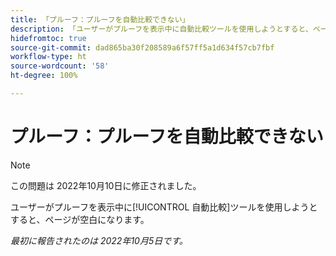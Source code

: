 ```yaml
---
title: 「プルーフ：プルーフを自動比較できない」
description: 「ユーザーがプルーフを表示中に自動比較ツールを使用しようとすると、ページが空白になります。」
hidefromtoc: true
source-git-commit: dad865ba30f208589a6f57ff5a1d634f57cb7fbf
workflow-type: ht
source-wordcount: '58'
ht-degree: 100%

---
```



# プルーフ：プルーフを自動比較できない

<!--This issue is on both the WF and WFP TOCs-->

>[!NOTE]
>
>この問題は 2022年10月10日に修正されました。

ユーザーがプルーフを表示中に[!UICONTROL 自動比較]ツールを使用しようとすると、ページが空白になります。

_最初に報告されたのは 2022年10月5日です。_

